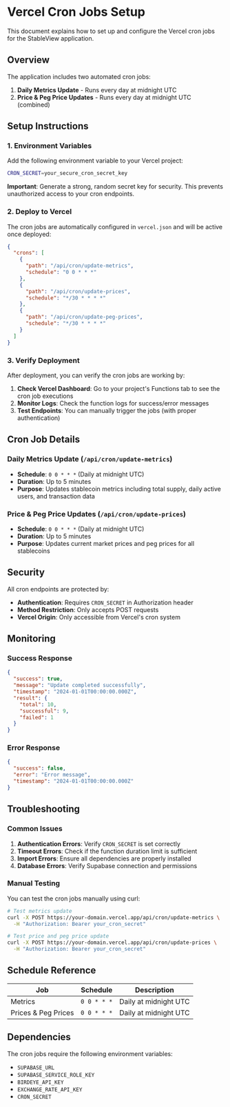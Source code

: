 # Vercel Cron Jobs Setup

This document explains how to set up and configure the Vercel cron jobs for the StableView application.

## Overview

The application includes two automated cron jobs:

1. **Daily Metrics Update** - Runs every day at midnight UTC
2. **Price & Peg Price Updates** - Runs every day at midnight UTC (combined)

## Setup Instructions

### 1. Environment Variables

Add the following environment variable to your Vercel project:

```bash
CRON_SECRET=your_secure_cron_secret_key
```

**Important**: Generate a strong, random secret key for security. This prevents unauthorized access to your cron endpoints.

### 2. Deploy to Vercel

The cron jobs are automatically configured in `vercel.json` and will be active once deployed:

```json
{
  "crons": [
    {
      "path": "/api/cron/update-metrics",
      "schedule": "0 0 * * *"
    },
    {
      "path": "/api/cron/update-prices",
      "schedule": "*/30 * * * *"
    },
    {
      "path": "/api/cron/update-peg-prices",
      "schedule": "*/30 * * * *"
    }
  ]
}
```

### 3. Verify Deployment

After deployment, you can verify the cron jobs are working by:

1. **Check Vercel Dashboard**: Go to your project's Functions tab to see the cron job executions
2. **Monitor Logs**: Check the function logs for success/error messages
3. **Test Endpoints**: You can manually trigger the jobs (with proper authentication)

## Cron Job Details

### Daily Metrics Update (`/api/cron/update-metrics`)

- **Schedule**: `0 0 * * *` (Daily at midnight UTC)
- **Duration**: Up to 5 minutes
- **Purpose**: Updates stablecoin metrics including total supply, daily active users, and transaction data

### Price & Peg Price Updates (`/api/cron/update-prices`)

- **Schedule**: `0 0 * * *` (Daily at midnight UTC)
- **Duration**: Up to 5 minutes
- **Purpose**: Updates current market prices and peg prices for all stablecoins

## Security

All cron endpoints are protected by:

- **Authentication**: Requires `CRON_SECRET` in Authorization header
- **Method Restriction**: Only accepts POST requests
- **Vercel Origin**: Only accessible from Vercel's cron system

## Monitoring

### Success Response

```json
{
  "success": true,
  "message": "Update completed successfully",
  "timestamp": "2024-01-01T00:00:00.000Z",
  "result": {
    "total": 10,
    "successful": 9,
    "failed": 1
  }
}
```

### Error Response

```json
{
  "success": false,
  "error": "Error message",
  "timestamp": "2024-01-01T00:00:00.000Z"
}
```

## Troubleshooting

### Common Issues

1. **Authentication Errors**: Verify `CRON_SECRET` is set correctly
2. **Timeout Errors**: Check if the function duration limit is sufficient
3. **Import Errors**: Ensure all dependencies are properly installed
4. **Database Errors**: Verify Supabase connection and permissions

### Manual Testing

You can test the cron jobs manually using curl:

```bash
# Test metrics update
curl -X POST https://your-domain.vercel.app/api/cron/update-metrics \
  -H "Authorization: Bearer your_cron_secret"

# Test price and peg price update
curl -X POST https://your-domain.vercel.app/api/cron/update-prices \
  -H "Authorization: Bearer your_cron_secret"
```

## Schedule Reference

| Job        | Schedule    | Description           |
| ---------- | ----------- | --------------------- |
| Metrics    | `0 0 * * *` | Daily at midnight UTC |
| Prices & Peg Prices | `0 0 * * *` | Daily at midnight UTC |

## Dependencies

The cron jobs require the following environment variables:

- `SUPABASE_URL`
- `SUPABASE_SERVICE_ROLE_KEY`
- `BIRDEYE_API_KEY`
- `EXCHANGE_RATE_API_KEY`
- `CRON_SECRET`
